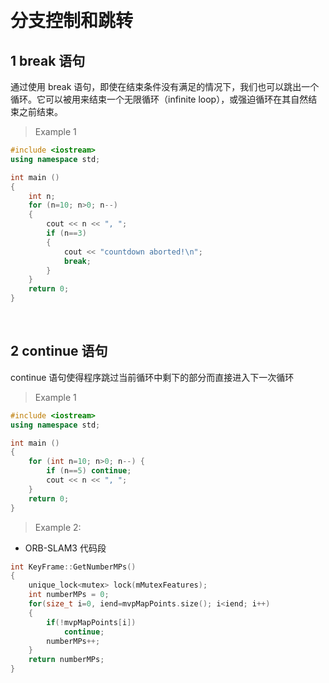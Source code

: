 

&emsp;
# 分支控制和跳转
## 1 break 语句
通过使用 break 语句，即使在结束条件没有满足的情况下，我们也可以跳出一个循环。它可以被用来结束一个无限循环（infinite loop），或强迫循环在其自然结束之前结束。

>Example 1
```c++
#include <iostream>
using namespace std;

int main ()
{
    int n;
    for (n=10; n>0; n--)
    {
        cout << n << ", ";
        if (n==3)
        {
            cout << "countdown aborted!\n";
            break;
        }
    }
    return 0;
} 
```

&emsp;
## 2 continue 语句
continue 语句使得程序跳过当前循环中剩下的部分而直接进入下一次循环

>Example 1
```c++
#include <iostream>
using namespace std;

int main ()
{
    for (int n=10; n>0; n--) {
        if (n==5) continue;
        cout << n << ", ";
    }
    return 0;
} 
```

>Example 2:
- ORB-SLAM3 代码段
```c++
int KeyFrame::GetNumberMPs()
{
    unique_lock<mutex> lock(mMutexFeatures);
    int numberMPs = 0;
    for(size_t i=0, iend=mvpMapPoints.size(); i<iend; i++)
    {
        if(!mvpMapPoints[i])
            continue;
        numberMPs++;
    }
    return numberMPs;
}
```